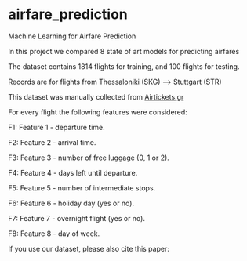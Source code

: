 # airfare_prediction

Machine Learning for Airfare Prediction

In this project we compared 8 state of art models for predicting airfares

The dataset contains 1814 flights for training, and 100 flights for testing.

Records are for flights from Thessaloniki (SKG) --> Stuttgart (STR)

This dataset was manually collected from [Airtickets.gr](http://www.airtickets.gr)

For every flight the following features were considered:

 F1: Feature 1 - departure time.

 F2: Feature 2 - arrival time.

 F3: Feature 3 - number of free luggage (0, 1 or 2).

 F4: Feature 4 - days left until departure.

 F5: Feature 5 - number of intermediate stops.

 F6: Feature 6 - holiday day (yes or no).

 F7: Feature 7 - overnight flight (yes or no).

 F8: Feature 8 - day of week.
 
 If you use our dataset, please also cite this paper:
 
 
